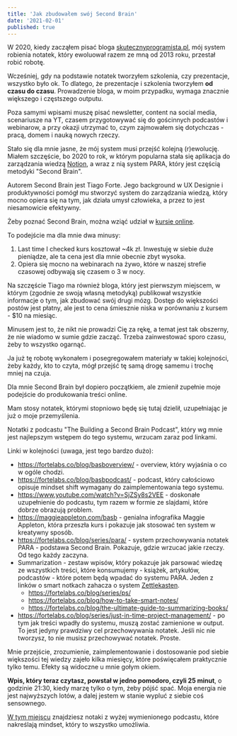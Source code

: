 ```yaml
---
title: 'Jak zbudowałem swój Second Brain'
date: '2021-02-01'
published: true
---
```


W 2020, kiedy zacząłem pisać bloga [skutecznyprogramista.pl](https://skutecznyprogramista.pl), mój system robienia notatek, który ewoluował razem ze mną od 2013 roku, przestał robić robotę.

Wcześniej, gdy na podstawie notatek tworzyłem szkolenia, czy prezentacje, wszystko było ok. To dlatego, że prezentacje i szkolenia tworzyłem **od czasu do czasu**. Prowadzenie bloga, w moim przypadku, wymaga znacznie większego i częstszego outputu.

Poza samymi wpisami muszę pisać newsletter, content na social media, scenariusze na YT, czasem przygotowywać się do gościnnych podcastów i webinarow, a przy okazji utrzymać to, czym zajmowałem się dotychczas - pracą, domem i nauką nowych rzeczy.

Stało się dla mnie jasne, że mój system musi przejść kolejną (r)ewolucję. Miałem szczęście, bo 2020 to rok, w którym popularna stała się aplikacja do zarządzania wiedzą [Notion](https://www.notion.so/), a wraz z nią system PARA, który jest częścią metodyki "Second Brain".

Autorem Second Brain jest Tiago Forte. Jego background w UX Designie i produktywności pomógł mu stworzyć system do zarządzania wiedzą, który mocno opiera się na tym, jak działa umysł człowieka, a przez to jest niesamowicie efektywny.

Żeby poznać Second Brain, można wziąć udział w [kursie online](https://buildingasecondbrain.com).

To podejście ma dla mnie dwa minusy:

1. Last time I checked kurs kosztował ~4k zł. Inwestuję w siebie duże pieniądze, ale ta cena jest dla mnie obecnie zbyt wysoka.
2. Opiera się mocno na webinarach na żywo, które w naszej strefie czasowej odbywają się czasem o 3 w nocy.

Na szczęście Tiago ma również bloga, który jest pierwszym miejscem, w którym (zgodnie ze swoją własną metodyką) publikował wszystkie informacje o tym, jak zbudować swój drugi mózg. Dostęp do większości postów jest płatny, ale jest to cena śmiesznie niska w porównaniu z kursem - $10 na miesiąc.

Minusem jest to, że nikt nie prowadzi Cię za rękę, a temat jest tak obszerny, że nie wiadomo w sumie gdzie zacząć. Trzeba zainwestować sporo czasu, żeby to wszystko ogarnąć.

Ja już tę robotę wykonałem i posegregowałem materiały w takiej kolejności, żeby każdy, kto to czyta, mógł przejść tę samą drogę samemu i trochę mniej na czuja.

Dla mnie Second Brain był dopiero początkiem, ale zmienił zupełnie moje podejście do produkowania treści online.

Mam stosy notatek, którymi stopniowo będę się tutaj dzielił, uzupełniając je już o moje przemyślenia.

Notatki z podcastu "The Building a Second Brain Podcast", który wg mnie jest najlepszym wstępem do tego systemu, wrzucam zaraz pod linkami.

Linki w kolejności (uwaga, jest tego bardzo dużo):

- https://fortelabs.co/blog/basboverview/ - overview, który wyjaśnia o co w ogóle chodzi.
- https://fortelabs.co/blog/basbpodcast/ - podcast, który całościowo opisuje mindset shift wymagany do zaimplementowania tego systemu.
- https://www.youtube.com/watch?v=SjZSy8s2VEE - doskonałe uzupełnienie do podcastu, tym razem w formie ze slajdami, które dobrze obrazują problem.
- https://maggieappleton.com/basb - genialna infografika Maggie Appleton, która przeszła kurs i pokazuje jak stosować ten system w kreatywny sposób.
- https://fortelabs.co/blog/series/para/ - system przechowywania notatek PARA - podstawa Second Brain. Pokazuje, gdzie wrzucać jakie rzeczy. Od tego każdy zaczyna.
- Summarization - zestaw wpisów, który pokazuje jak parsować wiedzę ze wszystkich treści, które konsumujemy - książek, artykułów, podcastów - które potem będą wpadać do systemu PARA. Jeden z linków o smart notkach zahacza o system [Zettlekasten](https://zettelkasten.de/posts/overview/).
    - https://fortelabs.co/blog/series/ps/
    - https://fortelabs.co/blog/how-to-take-smart-notes/
    - https://fortelabs.co/blog/the-ultimate-guide-to-summarizing-books/
- https://fortelabs.co/blog/series/just-in-time-project-management/ - po tym jak treści wpadły do systemu, muszą zostać zamienione w output. To jest jedyny prawdziwy cel przechowywania notatek. Jeśli nic nie tworzysz, to nie musisz przechowywać notatek. Proste.

Mnie przejście, zrozumienie, zaimplementowanie i dostosowanie pod siebie większości tej wiedzy zajeło kilka miesięcy, które poświęcałem praktycznie tylko temu. Efekty są widoczne u mnie gołym okiem.

**Wpis, który teraz czytasz, powstał w jedno pomodoro, czyli 25 minut**, o godzinie 21:30, kiedy marzę tylko o tym, żeby pójść spać. Moja energia nie jest najwyższych lotów, a dalej jestem w stanie wypluć z siebie coś sensownego.

[W tym miejscu](/basb-podcast) znajdziesz notaki z wyżej wymienionego podcastu, które nakreślają mindset, który to wszystko umożliwia.
